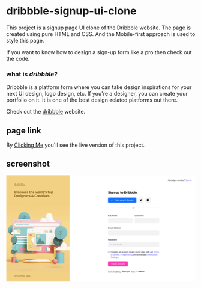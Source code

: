 # dribbble-signup-ui-clone

This project is a signup page UI clone of the Dribbble website. The page is created using pure HTML and CSS. And the Mobile-first approach is used to style this page.

If you want to know how to design a sign-up form like a pro then check out the code.

### what is _dribbble_?

Dribbble is a platform form where you can take design inspirations for your next UI design, logo design, etc. If you're a designer, you can create your portfolio on it. It is one of the best design-related platforms out there.

Check out the [dribbble](https://dribbble.com/) website.

## page link

By [Clicking Me](https://msarmadqadeer.github.io/dribbble-signup-ui-clone/) you'll see the live version of this project.

## screenshot

![](./img/screen.png)
